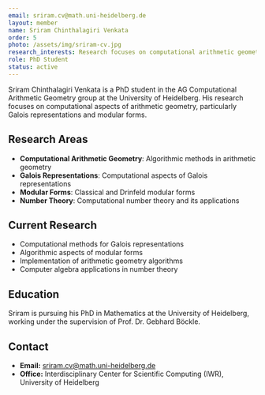 ```yaml
---
email: sriram.cv@math.uni-heidelberg.de
layout: member
name: Sriram Chinthalagiri Venkata
order: 5
photo: /assets/img/sriram-cv.jpg
research_interests: Research focuses on computational arithmetic geometry, Galois representations, and modular forms.
role: PhD Student
status: active
---
```


Sriram Chinthalagiri Venkata is a PhD student in the AG Computational Arithmetic Geometry group at the University of Heidelberg. His research focuses on computational aspects of arithmetic geometry, particularly Galois representations and modular forms.

## Research Areas

- **Computational Arithmetic Geometry**: Algorithmic methods in arithmetic geometry
- **Galois Representations**: Computational aspects of Galois representations
- **Modular Forms**: Classical and Drinfeld modular forms
- **Number Theory**: Computational number theory and its applications

## Current Research

- Computational methods for Galois representations
- Algorithmic aspects of modular forms
- Implementation of arithmetic geometry algorithms
- Computer algebra applications in number theory

## Education

Sriram is pursuing his PhD in Mathematics at the University of Heidelberg, working under the supervision of Prof. Dr. Gebhard Böckle.

## Contact

- **Email:** sriram.cv@math.uni-heidelberg.de
- **Office:** Interdisciplinary Center for Scientific Computing (IWR), University of Heidelberg